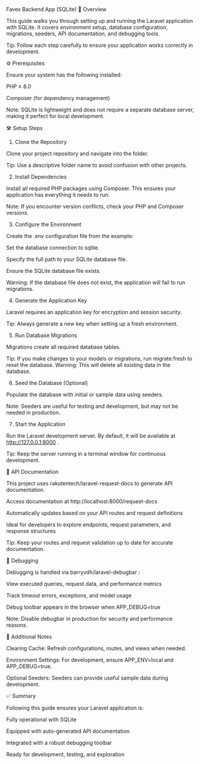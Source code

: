 

Favex Backend App (SQLite)
📖 Overview

This guide walks you through setting up and running the Laravel application with SQLite. It covers environment setup, database configuration, migrations, seeders, API documentation, and debugging tools.

Tip: Follow each step carefully to ensure your application works correctly in development.

⚙️ Prerequisites

Ensure your system has the following installed:

PHP ≥ 8.0

Composer (for dependency management)

Note: SQLite is lightweight and does not require a separate database server, making it perfect for local development.

🛠️ Setup Steps
1. Clone the Repository

Clone your project repository and navigate into the folder.

Tip: Use a descriptive folder name to avoid confusion with other projects.

2. Install Dependencies

Install all required PHP packages using Composer. This ensures your application has everything it needs to run.

Note: If you encounter version conflicts, check your PHP and Composer versions.

3. Configure the Environment

Create the .env configuration file from the example:

Set the database connection to sqlite.

Specify the full path to your SQLite database file.

Ensure the SQLite database file exists.

Warning: If the database file does not exist, the application will fail to run migrations.

4. Generate the Application Key

Laravel requires an application key for encryption and session security.

Tip: Always generate a new key when setting up a fresh environment.

5. Run Database Migrations

Migrations create all required database tables.

Tip: If you make changes to your models or migrations, run migrate:fresh to reset the database.
Warning: This will delete all existing data in the database.

6. Seed the Database (Optional)

Populate the database with initial or sample data using seeders.

Note: Seeders are useful for testing and development, but may not be needed in production.

7. Start the Application

Run the Laravel development server. By default, it will be available at http://127.0.0.1:8000
.

Tip: Keep the server running in a terminal window for continuous development.

📑 API Documentation

This project uses rakutentech/laravel-request-docs
 to generate API documentation.

Access documentation at http://localhost:8000/request-docs

Automatically updates based on your API routes and request definitions

Ideal for developers to explore endpoints, request parameters, and response structures

Tip: Keep your routes and request validation up to date for accurate documentation.

🐞 Debugging

Debugging is handled via barryvdh/laravel-debugbar
:

View executed queries, request data, and performance metrics

Track timeout errors, exceptions, and model usage

Debug toolbar appears in the browser when APP_DEBUG=true

Note: Disable debugbar in production for security and performance reasons.

🔧 Additional Notes

Clearing Cache: Refresh configurations, routes, and views when needed.

Environment Settings: For development, ensure APP_ENV=local and APP_DEBUG=true.

Optional Seeders: Seeders can provide useful sample data during development.

✅ Summary

Following this guide ensures your Laravel application is:

Fully operational with SQLite

Equipped with auto-generated API documentation

Integrated with a robust debugging toolbar

Ready for development, testing, and exploration
